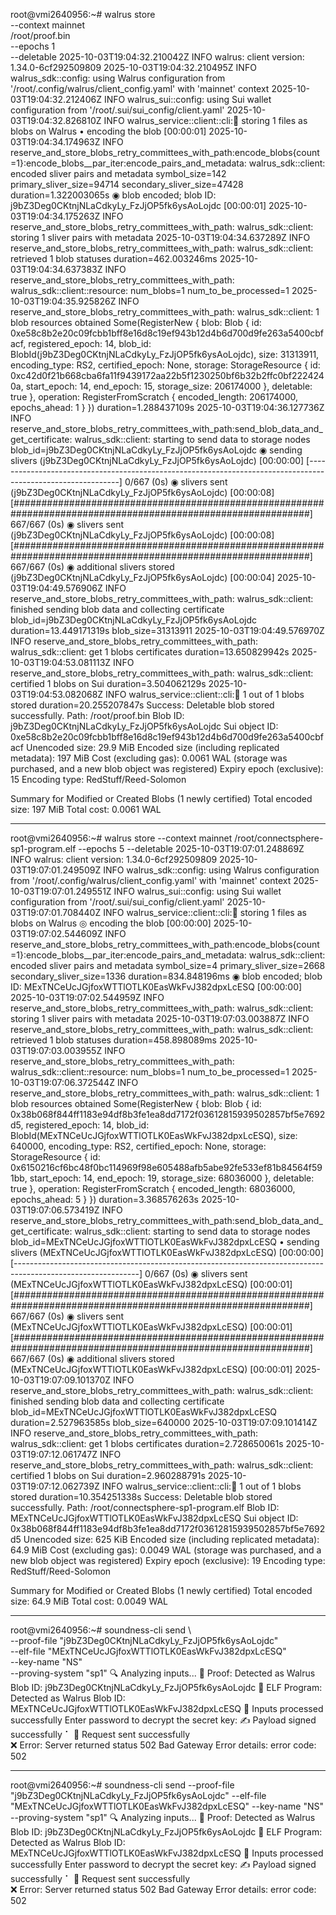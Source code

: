 root@vmi2640956:~# walrus store \
  --context mainnet \
  /root/proof.bin \
  --epochs 1 \
  --deletable
2025-10-03T19:04:32.210042Z  INFO walrus: client version: 1.34.0-6cf292509809
2025-10-03T19:04:32.210495Z  INFO walrus_sdk::config: using Walrus configuration from '/root/.config/walrus/client_config.yaml' with 'mainnet' context
2025-10-03T19:04:32.212406Z  INFO walrus_sui::config: using Sui wallet configuration from '/root/.sui/sui_config/client.yaml'
2025-10-03T19:04:32.826810Z  INFO walrus_service::client::cli::runner: storing 1 files as blobs on Walrus
 • encoding the blob [00:00:01]                                                                                                                                                                       2025-10-03T19:04:34.174963Z  INFO reserve_and_store_blobs_retry_committees_with_path:encode_blobs{count=1}:encode_blobs__par_iter:encode_pairs_and_metadata: walrus_sdk::client: encoded sliver pairs and metadata symbol_size=142 primary_sliver_size=94714 secondary_sliver_size=47428 duration=1.322003065s
 ◉ blob encoded; blob ID: j9bZ3Deg0CKtnjNLaCdkyLy_FzJjOP5fk6ysAoLojdc [00:00:01]                                                                                                                      2025-10-03T19:04:34.175263Z  INFO reserve_and_store_blobs_retry_committees_with_path: walrus_sdk::client: storing 1 sliver pairs with metadata
2025-10-03T19:04:34.637289Z  INFO reserve_and_store_blobs_retry_committees_with_path: walrus_sdk::client: retrieved 1 blob statuses duration=462.003246ms
2025-10-03T19:04:34.637383Z  INFO reserve_and_store_blobs_retry_committees_with_path: walrus_sdk::client::resource: num_blobs=1 num_to_be_processed=1
2025-10-03T19:04:35.925826Z  INFO reserve_and_store_blobs_retry_committees_with_path: walrus_sdk::client: 1 blob resources obtained
Some(RegisterNew { blob: Blob { id: 0xe58c8b2e20c09fcbb1bff8e16d8c19ef943b12d4b6d700d9fe263a5400cbfacf, registered_epoch: 14, blob_id: BlobId(j9bZ3Deg0CKtnjNLaCdkyLy_FzJjOP5fk6ysAoLojdc), size: 31313911, encoding_type: RS2, certified_epoch: None, storage: StorageResource { id: 0xc42d0f21b668cba6fa11f9439172aa22b5f1230250bf6b32b2ffc0bf2224240a, start_epoch: 14, end_epoch: 15, storage_size: 206174000 }, deletable: true }, operation: RegisterFromScratch { encoded_length: 206174000, epochs_ahead: 1 } }) duration=1.288437109s
2025-10-03T19:04:36.127736Z  INFO reserve_and_store_blobs_retry_committees_with_path:send_blob_data_and_get_certificate: walrus_sdk::client: starting to send data to storage nodes blob_id=j9bZ3Deg0CKtnjNLaCdkyLy_FzJjOP5fk6ysAoLojdc
 ◉ sending slivers (j9bZ3Deg0CKtnjNLaCdkyLy_FzJjOP5fk6ysAoLojdc) [00:00:00] [-------------------------------------------------------------------------------------------------------------] 0/667 (0s)
 ◉ slivers sent (j9bZ3Deg0CKtnjNLaCdkyLy_FzJjOP5fk6ysAoLojdc) [00:00:08] [##############################################################################################################] 667/667 (0s)
 ◉ slivers sent (j9bZ3Deg0CKtnjNLaCdkyLy_FzJjOP5fk6ysAoLojdc) [00:00:08] [##############################################################################################################] 667/667 (0s)
 ◉ additional slivers stored (j9bZ3Deg0CKtnjNLaCdkyLy_FzJjOP5fk6ysAoLojdc) [00:00:04]                                                                                                                 2025-10-03T19:04:49.576906Z  INFO reserve_and_store_blobs_retry_committees_with_path: walrus_sdk::client: finished sending blob data and collecting certificate blob_id=j9bZ3Deg0CKtnjNLaCdkyLy_FzJjOP5fk6ysAoLojdc duration=13.449171319s blob_size=31313911
2025-10-03T19:04:49.576970Z  INFO reserve_and_store_blobs_retry_committees_with_path: walrus_sdk::client: get 1 blobs certificates duration=13.650829942s
2025-10-03T19:04:53.081113Z  INFO reserve_and_store_blobs_retry_committees_with_path: walrus_sdk::client: certified 1 blobs on Sui duration=3.504062129s
2025-10-03T19:04:53.082068Z  INFO walrus_service::client::cli::runner: 1 out of 1 blobs stored duration=20.255207847s
Success: Deletable blob stored successfully.
Path: /root/proof.bin
Blob ID: j9bZ3Deg0CKtnjNLaCdkyLy_FzJjOP5fk6ysAoLojdc
Sui object ID: 0xe58c8b2e20c09fcbb1bff8e16d8c19ef943b12d4b6d700d9fe263a5400cbfacf
Unencoded size: 29.9 MiB
Encoded size (including replicated metadata): 197 MiB
Cost (excluding gas): 0.0061 WAL (storage was purchased, and a new blob object was registered) 
Expiry epoch (exclusive): 15
Encoding type: RedStuff/Reed-Solomon

Summary for Modified or Created Blobs (1 newly certified)
Total encoded size: 197 MiB
Total cost: 0.0061 WAL

-----------------

root@vmi2640956:~# walrus store   --context mainnet   /root/connectsphere-sp1-program.elf   --epochs 5   --deletable
2025-10-03T19:07:01.248869Z  INFO walrus: client version: 1.34.0-6cf292509809
2025-10-03T19:07:01.249509Z  INFO walrus_sdk::config: using Walrus configuration from '/root/.config/walrus/client_config.yaml' with 'mainnet' context
2025-10-03T19:07:01.249551Z  INFO walrus_sui::config: using Sui wallet configuration from '/root/.sui/sui_config/client.yaml'
2025-10-03T19:07:01.708440Z  INFO walrus_service::client::cli::runner: storing 1 files as blobs on Walrus
 ◎ encoding the blob [00:00:00]                                                                                                                                                                       2025-10-03T19:07:02.544609Z  INFO reserve_and_store_blobs_retry_committees_with_path:encode_blobs{count=1}:encode_blobs__par_iter:encode_pairs_and_metadata: walrus_sdk::client: encoded sliver pairs and metadata symbol_size=4 primary_sliver_size=2668 secondary_sliver_size=1336 duration=834.848196ms
 ◉ blob encoded; blob ID: MExTNCeUcJGjfoxWTTlOTLK0EasWkFvJ382dpxLcESQ [00:00:00]                                                                                                                      2025-10-03T19:07:02.544959Z  INFO reserve_and_store_blobs_retry_committees_with_path: walrus_sdk::client: storing 1 sliver pairs with metadata
2025-10-03T19:07:03.003887Z  INFO reserve_and_store_blobs_retry_committees_with_path: walrus_sdk::client: retrieved 1 blob statuses duration=458.898089ms
2025-10-03T19:07:03.003955Z  INFO reserve_and_store_blobs_retry_committees_with_path: walrus_sdk::client::resource: num_blobs=1 num_to_be_processed=1
2025-10-03T19:07:06.372544Z  INFO reserve_and_store_blobs_retry_committees_with_path: walrus_sdk::client: 1 blob resources obtained
Some(RegisterNew { blob: Blob { id: 0x38b068f844ff1183e94df8b3fe1ea8dd7172f03612815939502857bf5e7692d5, registered_epoch: 14, blob_id: BlobId(MExTNCeUcJGjfoxWTTlOTLK0EasWkFvJ382dpxLcESQ), size: 640000, encoding_type: RS2, certified_epoch: None, storage: StorageResource { id: 0x6150216cf6bc48f0bc114969f98e605488afb5abe92fe533ef81b84564f591bb, start_epoch: 14, end_epoch: 19, storage_size: 68036000 }, deletable: true }, operation: RegisterFromScratch { encoded_length: 68036000, epochs_ahead: 5 } }) duration=3.368576263s
2025-10-03T19:07:06.573419Z  INFO reserve_and_store_blobs_retry_committees_with_path:send_blob_data_and_get_certificate: walrus_sdk::client: starting to send data to storage nodes blob_id=MExTNCeUcJGjfoxWTTlOTLK0EasWkFvJ382dpxLcESQ
 • sending slivers (MExTNCeUcJGjfoxWTTlOTLK0EasWkFvJ382dpxLcESQ) [00:00:00] [-------------------------------------------------------------------------------------------------------------] 0/667 (0s)
 ◉ slivers sent (MExTNCeUcJGjfoxWTTlOTLK0EasWkFvJ382dpxLcESQ) [00:00:01] [##############################################################################################################] 667/667 (0s)
 ◉ slivers sent (MExTNCeUcJGjfoxWTTlOTLK0EasWkFvJ382dpxLcESQ) [00:00:01] [##############################################################################################################] 667/667 (0s)
 ◉ additional slivers stored (MExTNCeUcJGjfoxWTTlOTLK0EasWkFvJ382dpxLcESQ) [00:00:01]                                                                                                                 2025-10-03T19:07:09.101370Z  INFO reserve_and_store_blobs_retry_committees_with_path: walrus_sdk::client: finished sending blob data and collecting certificate blob_id=MExTNCeUcJGjfoxWTTlOTLK0EasWkFvJ382dpxLcESQ duration=2.527963585s blob_size=640000
2025-10-03T19:07:09.101414Z  INFO reserve_and_store_blobs_retry_committees_with_path: walrus_sdk::client: get 1 blobs certificates duration=2.728650061s
2025-10-03T19:07:12.061747Z  INFO reserve_and_store_blobs_retry_committees_with_path: walrus_sdk::client: certified 1 blobs on Sui duration=2.960288791s
2025-10-03T19:07:12.062739Z  INFO walrus_service::client::cli::runner: 1 out of 1 blobs stored duration=10.354251338s
Success: Deletable blob stored successfully.
Path: /root/connectsphere-sp1-program.elf
Blob ID: MExTNCeUcJGjfoxWTTlOTLK0EasWkFvJ382dpxLcESQ
Sui object ID: 0x38b068f844ff1183e94df8b3fe1ea8dd7172f03612815939502857bf5e7692d5
Unencoded size: 625 KiB
Encoded size (including replicated metadata): 64.9 MiB
Cost (excluding gas): 0.0049 WAL (storage was purchased, and a new blob object was registered) 
Expiry epoch (exclusive): 19
Encoding type: RedStuff/Reed-Solomon

Summary for Modified or Created Blobs (1 newly certified)
Total encoded size: 64.9 MiB
Total cost: 0.0049 WAL

-----------------

root@vmi2640956:~# soundness-cli send \                                                                             
  --proof-file "j9bZ3Deg0CKtnjNLaCdkyLy_FzJjOP5fk6ysAoLojdc" \
  --elf-file "MExTNCeUcJGjfoxWTTlOTLK0EasWkFvJ382dpxLcESQ" \
  --key-name "NS" \
  --proving-system "sp1"
🔍 Analyzing inputs...
📁 Proof: Detected as Walrus Blob ID: j9bZ3Deg0CKtnjNLaCdkyLy_FzJjOP5fk6ysAoLojdc
📁 ELF Program: Detected as Walrus Blob ID: MExTNCeUcJGjfoxWTTlOTLK0EasWkFvJ382dpxLcESQ
  📂 Inputs processed successfully                                                                                                                                                                    Enter password to decrypt the secret key: 
  ✍️  Payload signed successfully                                                                                                                                                                     ⠁
  🚀 Request sent successfully                                                                                                                                                                        
❌ Error: Server returned status 502 Bad Gateway
Error details: error code: 502

-----------------

root@vmi2640956:~# soundness-cli send   --proof-file "j9bZ3Deg0CKtnjNLaCdkyLy_FzJjOP5fk6ysAoLojdc"   --elf-file "MExTNCeUcJGjfoxWTTlOTLK0EasWkFvJ382dpxLcESQ"   --key-name "NS"   --proving-system "sp1"
🔍 Analyzing inputs...
📁 Proof: Detected as Walrus Blob ID: j9bZ3Deg0CKtnjNLaCdkyLy_FzJjOP5fk6ysAoLojdc
📁 ELF Program: Detected as Walrus Blob ID: MExTNCeUcJGjfoxWTTlOTLK0EasWkFvJ382dpxLcESQ
  📂 Inputs processed successfully                                                                                                                                                                    Enter password to decrypt the secret key: 
  ✍️  Payload signed successfully                                                                                                                                                                     ⠁
  🚀 Request sent successfully                                                                                                                                                                        
❌ Error: Server returned status 502 Bad Gateway
Error details: error code: 502
